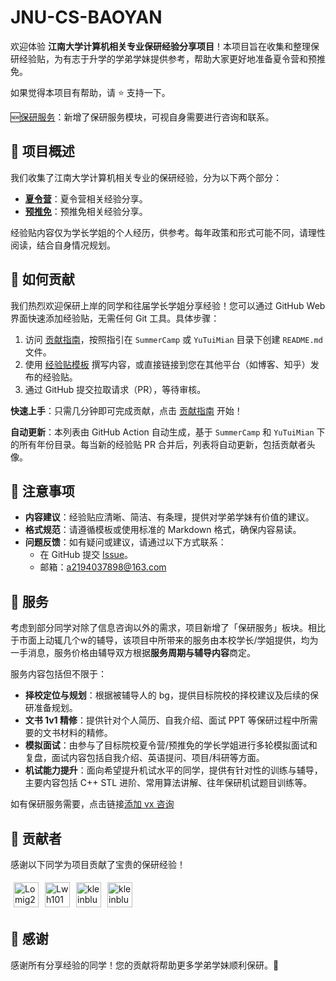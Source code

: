# JNU-CS-BAOYAN

欢迎体验 **江南大学计算机相关专业保研经验分享项目**！本项目旨在收集和整理保研经验贴，为有志于升学的学弟学妹提供参考，帮助大家更好地准备夏令营和预推免。

如果觉得本项目有帮助，请 :star: 支持一下。

🆕[保研服务](#-服务)：新增了保研服务模块，可视自身需要进行咨询和联系。

## 📖 项目概述

我们收集了江南大学计算机相关专业的保研经验，分为以下两个部分：
- **[夏令营](./SummerCamp/)**：夏令营相关经验分享。
- **[预推免](./YuTuiMian/)**：预推免相关经验分享。

经验贴内容仅为学长学姐的个人经历，供参考。每年政策和形式可能不同，请理性阅读，结合自身情况规划。

## 🤝 如何贡献

我们热烈欢迎保研上岸的同学和往届学长学姐分享经验！您可以通过 GitHub Web 界面快速添加经验贴，无需任何 Git 工具。具体步骤：
1. 访问 [贡献指南](./Contribution/README.md)，按照指引在 `SummerCamp` 或 `YuTuiMian` 目录下创建 `README.md` 文件。
2. 使用 [经验贴模板](./Contribution/Template.md) 撰写内容，或直接链接到您在其他平台（如博客、知乎）发布的经验贴。
3. 通过 GitHub 提交拉取请求（PR），等待审核。

**快速上手**：只需几分钟即可完成贡献，点击 [贡献指南](./Contribution/README.md) 开始！


**自动更新**：本列表由 GitHub Action 自动生成，基于 `SummerCamp` 和 `YuTuiMian` 下的所有年份目录。每当新的经验贴 PR 合并后，列表将自动更新，包括贡献者头像。

## 📢 注意事项

- **内容建议**：经验贴应清晰、简洁、有条理，提供对学弟学妹有价值的建议。
- **格式规范**：请遵循模板或使用标准的 Markdown 格式，确保内容易读。
- **问题反馈**：如有疑问或建议，请通过以下方式联系：
  - 在 GitHub 提交 [Issue](https://github.com/kleinblue4/JNU-CS-BAOYAN/issues)。
  - 邮箱：a2194037898@163.com


## 🔬 服务

考虑到部分同学对除了信息咨询以外的需求，项目新增了「保研服务」板块。相比于市面上动辄几个w的辅导，该项目中所带来的服务由本校学长/学姐提供，均为一手消息，服务价格由辅导双方根据**服务周期与辅导内容**商定。

服务内容包括但不限于：

- **择校定位与规划**：根据被辅导人的 bg，提供目标院校的择校建议及后续的保研准备规划。
- **文书 1v1 精修**：提供针对个人简历、自我介绍、面试 PPT 等保研过程中所需要的文书材料的精修。
- **模拟面试**：由参与了目标院校夏令营/预推免的学长学姐进行多轮模拟面试和复盘，面试内容包括自我介绍、英语提问、项目/科研等方面。
- **机试能力提升**：面向希望提升机试水平的同学，提供有针对性的训练与辅导，主要内容包括 C++ STL 进阶、常用算法讲解、往年保研机试题目训练等。

如有保研服务需要，点击链接[添加 vx 咨询](./asset//vx.jpg)

## 🌟 贡献者

感谢以下同学为项目贡献了宝贵的保研经验！

<!-- ALL-CONTRIBUTORS-LIST:START -->
<div style="display: flex; flex-wrap: wrap;"> <a href="https://github.com/Lomig24"><img src="https://github.com/Lomig24.png?size=40" alt="Lomig24" title="Lomig24" width="40" height="40" style="margin: 5px;" onerror="this.src='https://github.com/avatars/u/0'"></a> <a href="https://github.com/Lwh1019"><img src="https://github.com/Lwh1019.png?size=40" alt="Lwh1019" title="Lwh1019" width="40" height="40" style="margin: 5px;" onerror="this.src='https://github.com/avatars/u/0'"></a> <a href="https://github.com/kleinblue1"><img src="https://github.com/kleinblue1.png?size=40" alt="kleinblue1" title="kleinblue1" width="40" height="40" style="margin: 5px;" onerror="this.src='https://github.com/avatars/u/0'"></a> <a href="https://github.com/kleinblue4"><img src="https://github.com/kleinblue4.png?size=40" alt="kleinblue4" title="kleinblue4" width="40" height="40" style="margin: 5px;" onerror="this.src='https://github.com/avatars/u/0'"></a></div>
<!-- ALL-CONTRIBUTORS-LIST:END -->


## 🎉 感谢

感谢所有分享经验的同学！您的贡献将帮助更多学弟学妹顺利保研。🚀
